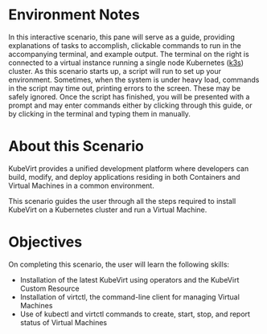 # Environment Notes

In this interactive scenario, this pane will serve as a guide, providing explanations of tasks to accomplish, clickable commands to run in the accompanying terminal, and example output.
The terminal on the right is connected to a virtual instance running a single node Kubernetes ([k3s](https://k3s.io/)) cluster.
As this scenario starts up, a script will run to set up your environment.
Sometimes, when the system is under heavy load, commands in the script may time out, printing errors to the screen.
These may be safely ignored.
Once the script has finished, you will be presented with a prompt and may enter commands either by clicking through this guide, or by clicking in the terminal and typing them in manually.

# About this Scenario

KubeVirt provides a unified development platform where developers can build, modify, and deploy applications residing in both Containers and Virtual Machines in a common environment.

This scenario guides the user through all the steps required to install KubeVirt on a Kubernetes cluster and run a Virtual Machine.

# Objectives

On completing this scenario, the user will learn the following skills:

  * Installation of the latest KubeVirt using operators and the KubeVirt Custom Resource
  * Installation of virtctl, the command-line client for managing Virtual Machines
  * Use of kubectl and virtctl commands to create, start, stop, and report status of Virtual Machines
